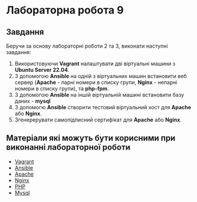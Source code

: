 # Лабораторна робота 9

## Завдання

Беручи за основу лабораторні роботи 2 та 3, виконати наступні завдання:

1. Використовуючи **Vagrant** налаштувати дві віртуальні машини з **Ubuntu Server 22.04**.
2. З допомогою **Ansible** на одній з віртуальних машин встановити веб сервер (**Apache** - парні номери в списку групи, **Nginx** - непарні номери в списку групи), та **php-fpm**.
3. З допомогою **Ansible** на іншій віртуальній машині встановити базу даних - **mysql**
4. З допомогю **Ansible** створити тестовий віртуальний хост для **Apache** або **Nginx**.
5. Згенерерувати самопідписний  сертифікат для **Apache** або **Nginx**.


## Матеріали які можуть бути корисними при виконанні лабораторної роботи

- [Vagrant](https://developer.hashicorp.com/vagrant/docs)
- [Ansible](https://docs.ansible.com/ansible/latest/index.html)
- [Apache](https://httpd.apache.org/docs/)
- [Nginx](https://nginx.org/en/docs/)
- [PHP](https://www.php.net/manual/en/)
- [Mysql](https://dev.mysql.com/doc/)